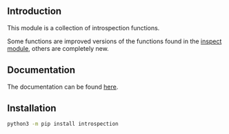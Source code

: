 ## Introduction

This module is a collection of introspection functions.

Some functions are improved versions of the functions found in the [inspect module](https://docs.python.org/3/library/inspect.html), others are completely new.

## Documentation

The documentation can be found [here](https://Aran-Fey.github.io/introspection/build/html/index.html).

## Installation

```bash
python3 -m pip install introspection
```

